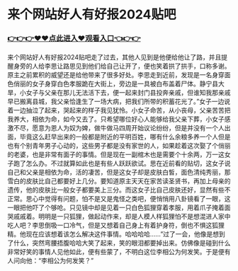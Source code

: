 # 来个网站好人有好报2024贴吧

### <a href="https://github.com/vcdfr/dswe/issues/1">👉👉👉♥♥点此进入♥观看入口👈👉👉</a>

来个网站好人有好报2024贴吧走了过去，其他人见到是他便给他让了路，并且提醒身旁的人给李思让路思见到他们给自己让开了，便也笑着拱了拱手，口称多谢。原主之前累积的威望还是给他带来了很多好处。李思走到近前，发现是一名身穿面色俏丽的女子身穿白色孝服跪在大街上，旁边是一具被白布盖着尸体。静宁县大旱，小女子与父亲在那儿无法活下去，便一起来封门县投奔亲戚，但谁知我那亲戚早已搬离县城，我父亲恰逢生了一场大病，把我们所带的积蓄花光了。”女子一边说着一边抽泣了起来，哭起来的样子我见犹怜。小女子命苦，从小丧母，父亲苦苦把我养大，相依为命，如今又去了。只希望哪位好心人能够给我父亲下葬，小女子感激不尽，愿意为恩人为奴为婢，做牛做马四周开始议论纷纷，但是并没有一个人出面，毕竟这么赶早出来的一般都是附近的平明百姓，哪有什么余粮多养一个人但是也有个别青年男子心动的，这些男子都是没有家世的人，如果趁着这次娶了个俏丽的老婆，也是非常有面子的事情。但是现在一副棺木也是需要个十余两，万一这女子跑了怎么办。不过就算如此也是有些人跃跃欲试。思在近前看的贴切，这女子说自己和父亲是相依为命，活的凄苦，但是这女子却是皮肤白皙，面色清纯秀丽，那雪白的皮肤比自己都要好上几分。要知道原主天天在家苦读圣贤书，再加上母亲的遗传，他的皮肤比一般女子都要美上三分。而这女子比自己皮肤还好，显然有些不正常。思心中觉得有问题，怕不是又是鬼怪之类吧，便悄悄用八卦镜看了一眼，这一眼把他吓了个够呛。只见镜中却是见着一只白色狐狸穿着孝服，用着爪子掩着面哭戚戚着。明明是一只狐狸，做起动作来，却是人模人样狐狸怕不是想混进人家中吃人吧？李思倒吸一口冷气，但是又想着自己身上有着护身符，倒也不惧这狐狸精。他现在应该想着该怎么解决这件事情。哈哈哈哈……”过了一会，他像是想到了什么，突然弯腰捂腹哈哈大笑了起来，笑的眼泪都要掉出来。仿佛像是碰到什么非常好笑的事情人见他如此，便有些蒙了，不明白这位李相公为何发笑。于是便有人问向他：“李相公为何发笑？”
